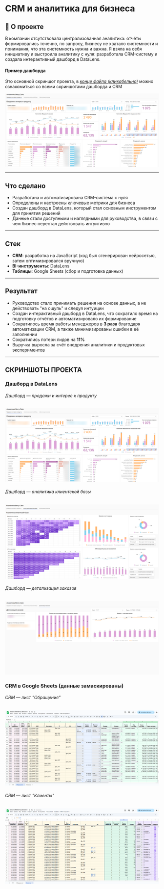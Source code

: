 # CRM и аналитика для бизнеса

## 📌 О проекте
В компании отсутствовала централизованная аналитика: отчёты формировались точечно, по запросу, бизнесу не хватало системности и понимания, что эта системность нужна и важна.
Я взяла на себя инициативу и выстроила аналитику с нуля: разработала CRM-систему и создала интерактивный дашборд в DataLens.  

#### Пример дашборда
Это основной скриншот проекта, в [*конце файла (кликабельно)*](#СКРИНШОТЫ-ПРОЕКТА) можно ознакомиться со всеми скриншотами дашборда и CRM

![Дашборд — продажи и интерес к продукту](./screenshots/dashboard01.png)  

---

## Что сделано

- Разработана и автоматизирована CRM-система с нуля
- Определены и настроены ключевые метрики для бизнеса  
- Создан дашборд в DataLens, который стал основным инструментом для принятия решений  
- Данные стали доступными и наглядными для руководства, в связи с чем бизнес перестал действовать интуитивно

---

## Стек

- **CRM**: разработка на JavaScript (код был сгенерирован нейросетью, затем оптимизировался вручную)  
- **BI-инструменты**: DataLens
- **Таблицы**: Google Sheets (сбор и подготовка данных)

---

## Результат

- Руководство стало принимать решения на основе данных, а не действовать "на ощупь" и следуя интуиции 
- Создан интерактивный дашборд в DataLens, что сократило время на подготовку отчётов и автоматизировало их формирование
- Сократилось время работы менеджеров в **3 раза** благодаря автоматизации CRM, а также минимизированы ошибки в её заполнении
- Сократились потери лидов на **11%**
- Выручка выросла за счёт внедрения аналитики и продуктовых экспериментов

---

## СКРИНШОТЫ ПРОЕКТА

### Дашборд в DataLens
###### Дашборд — продажи и интерес к продукту
![Дашборд — продажи и интерес к продукту](./screenshots/dashboard01.png)  

###### Дашборд — аналитика клиентской базы
![Дашборд — аналитика клиентской базы](./screenshots/dashboard02.png)  

###### Дашборд — детализация заказов
![Дашборд — детализация заказов](./screenshots/dashboard3.png)  

### CRM в Google Sheets (данные замаскированы)

###### CRM — лист "Обращения"
![CRM — лист "Обращения"](./screenshots/crm_requests1.png)  

###### CRM — лист "Клиенты"
![CRM — лист "Клиенты"](./screenshots/crm_clients1.png)  
